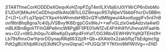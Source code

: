 $START$fmeCorKODDDeXOeqvKvHZnpPZgT4m1LXVbj6/iJ0iYWrCP6n0xbMoE1JDoYjMAuHrCeDDlvpid5kAts0BTcLGZ9mspcR57qNjwV5bbbFhcrDv5BBmZ+LD+LcFLq31pipCYXpxiHoWnmdeHBGvQ1FutMNgwuI4Axo6yggIFv5rd7nBovf8tnBhq8gna7c4i0jJVSBvyfK6ErgpCGxWeJ++wFvGLzIxGwbAdzvla4wl0mBLKBmBgnliTFihG8Pe6mcW8PgBF1IPE01oN1ZvE4FtHh91VUhevaVlFaaHbws+OZ+nIBGJh0qu7c4RwKpDyaKp4FnYutT/0G3RbvEEWH9VYq9QlTEHd1HLb79sfhnxOwYqrorDDynayRRq6632jzR+Qb+dXAte0x2zakbflyjTbEdgmcfgjPdt2gBUXfdjdRUxjS3ldNCFynxGlqnaC+PUGQ/3FY7Kfiini9M1WiIVg==$END$